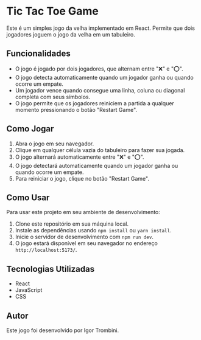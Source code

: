 # Tic Tac Toe Game

Este é um simples jogo da velha implementado em React. Permite que dois jogadores joguem o jogo da velha em um tabuleiro.

## Funcionalidades

- O jogo é jogado por dois jogadores, que alternam entre "❌" e "⭕".
- O jogo detecta automaticamente quando um jogador ganha ou quando ocorre um empate.
- Um jogador vence quando consegue uma linha, coluna ou diagonal completa com seus símbolos.
- O jogo permite que os jogadores reiniciem a partida a qualquer momento pressionando o botão "Restart Game".

## Como Jogar

1. Abra o jogo em seu navegador.
2. Clique em qualquer célula vazia do tabuleiro para fazer sua jogada.
3. O jogo alternará automaticamente entre "❌" e "⭕".
4. O jogo detectará automaticamente quando um jogador ganha ou quando ocorre um empate.
5. Para reiniciar o jogo, clique no botão "Restart Game".

## Como Usar

Para usar este projeto em seu ambiente de desenvolvimento:

1. Clone este repositório em sua máquina local.
2. Instale as dependências usando `npm install` ou `yarn install`.
3. Inicie o servidor de desenvolvimento com `npm run dev`.
4. O jogo estará disponível em seu navegador no endereço `http://localhost:5173/`.

## Tecnologias Utilizadas

- React
- JavaScript
- CSS

## Autor

Este jogo foi desenvolvido por Igor Trombini.